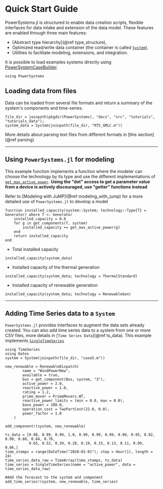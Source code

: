 # Quick Start Guide

PowerSystems.jl is structured to enable data creation scripts, flexible interfaces for data
intake and extension of the data model. These features are enabled through three main features:

- [Abstract type hierarchy](@ref type_structure),
- Optimized read/write data container (the container is called [`System`](@ref)),
- Utilities to facilitate modeling, extensions, and integration.

It is possible to load examples systems directly using [PowerSystemCaseBuilder](https://github.com/NREL-Sienna/PowerSystemCaseBuilder).

```@repl quick_start_guide
using PowerSystems
```

## Loading data from files

Data can be loaded from several file formats and return a summary of the system's components and
time-series.

```@repl quick_start_guide
file_dir = joinpath(pkgdir(PowerSystems), "docs", "src", "tutorials", "tutorials_data");
system_data = System(joinpath(file_dir, "RTS_GMLC.m"))
```

More details about parsing text files from different formats in [this section](@ref parsing)

-----

## Using `PowerSystems.jl` for modeling

This example function implements a function where the modeler can choose the technology
by its type and use the different implementations of [`get_max_active_power`](@ref). **Using
the "dot" access to get a parameter value from a device is actively discouraged, use "getter" functions instead**

Refer to [Modeling with JuMP](@ref modeling_with_jump) for a more detailed use of `PowerSystems.jl` to develop
a model

```@repl quick_start_guide
function installed_capacity(system::System; technology::Type{T} = Generator) where T <: Generator
    installed_capacity = 0.0
    for g in get_components(T, system)
        installed_capacity += get_max_active_power(g)
    end
    return installed_capacity
end
```

- Total installed capacity

```@repl quick_start_guide
installed_capacity(system_data)
```

- Installed capacity of the thermal generation

```@repl quick_start_guide
installed_capacity(system_data; technology = ThermalStandard)
```

- Installed capacity of renewable generation

```@repl quick_start_guide
installed_capacity(system_data; technology = RenewableGen)
```

-----

## Adding Time Series data to a `System`

`PowerSystems.jl` provides interfaces to augment the data sets already created. You can also
add time series data to a system from one or more CSV files, more
details in [`Time Series Data`](@ref ts_data). This example implements
[`SingleTimeSeries`](https://nrel-sienna.github.io/InfrastructureSystems.jl/stable/InfrastructureSystems/#InfrastructureSystems.SingleTimeSeries)

```@repl quick_start_guide
using TimeSeries
using Dates
system = System(joinpath(file_dir, "case5.m"))

new_renewable = RenewableDispatch(
        name = "WindPowerNew",
        available = true,
        bus = get_component(Bus, system, "3"),
        active_power = 2.0,
        reactive_power = 1.0,
        rating = 1.2,
        prime_mover = PrimeMovers.WT,
        reactive_power_limits = (min = 0.0, max = 0.0),
        base_power = 100.0,
        operation_cost = TwoPartCost(22.0, 0.0),
        power_factor = 1.0
    )

add_component!(system, new_renewable)

ts_data = [0.98, 0.99, 0.99, 1.0, 0.99, 0.99, 0.99, 0.98, 0.95, 0.92, 0.90, 0.88, 0.84, 0.76,
           0.65, 0.52, 0.39, 0.28, 0.19, 0.15, 0.13, 0.11, 0.09, 0.06,]
time_stamps = range(DateTime("2020-01-01"); step = Hour(1), length = 24)
time_series_data_raw = TimeArray(time_stamps, ts_data)
time_series = SingleTimeSeries(name = "active_power", data = time_series_data_raw)

#Add the forecast to the system and component
add_time_series!(system, new_renewable, time_series)
```
